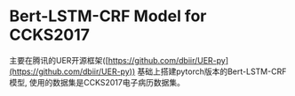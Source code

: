# Bert-LSTM-CRF Model for CCKS2017

主要在腾讯的UER开源框架([https://github.com/dbiir/UER-py](https://github.com/dbiir/UER-py))
基础上搭建pytorch版本的Bert-LSTM-CRF模型, 使用的数据集是CCKS2017电子病历数据集。